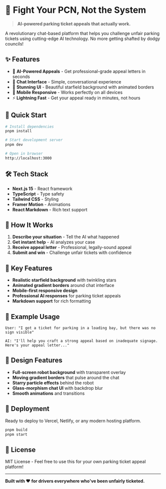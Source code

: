 # 🚗 Fight Your PCN, Not the System

> **AI-powered parking ticket appeals that actually work.**

A revolutionary chat-based platform that helps you challenge unfair parking tickets using cutting-edge AI technology. No more getting shafted by dodgy councils!

## ✨ Features

- 🤖 **AI-Powered Appeals** - Get professional-grade appeal letters in seconds
- 💬 **Chat Interface** - Simple, conversational experience
- 🌟 **Stunning UI** - Beautiful starfield background with animated borders
- 📱 **Mobile Responsive** - Works perfectly on all devices
- ⚡ **Lightning Fast** - Get your appeal ready in minutes, not hours

## 🚀 Quick Start

```bash
# Install dependencies
pnpm install

# Start development server
pnpm dev

# Open in browser
http://localhost:3000
```

## 🛠️ Tech Stack

- **Next.js 15** - React framework
- **TypeScript** - Type safety
- **Tailwind CSS** - Styling
- **Framer Motion** - Animations
- **React Markdown** - Rich text support

## 🎯 How It Works

1. **Describe your situation** - Tell the AI what happened
2. **Get instant help** - AI analyzes your case
3. **Receive appeal letter** - Professional, legally-sound appeal
4. **Submit and win** - Challenge unfair tickets with confidence

## 🌟 Key Features

- **Realistic starfield background** with twinkling stars
- **Animated gradient borders** around chat interface
- **Mobile-first responsive design**
- **Professional AI responses** for parking ticket appeals
- **Markdown support** for rich formatting

## 📝 Example Usage

```
User: "I got a ticket for parking in a loading bay, but there was no sign visible"

AI: "I'll help you craft a strong appeal based on inadequate signage. Here's your appeal letter..."
```

## 🎨 Design Features

- **Full-screen robot background** with transparent overlay
- **Moving gradient borders** that pulse around the chat
- **Starry particle effects** behind the robot
- **Glass-morphism chat UI** with backdrop blur
- **Smooth animations** and transitions

## 🚀 Deployment

Ready to deploy to Vercel, Netlify, or any modern hosting platform.

```bash
pnpm build
pnpm start
```

## 📄 License

MIT License - Feel free to use this for your own parking ticket appeal platform!

---

**Built with ❤️ for drivers everywhere who've been unfairly ticketed.**